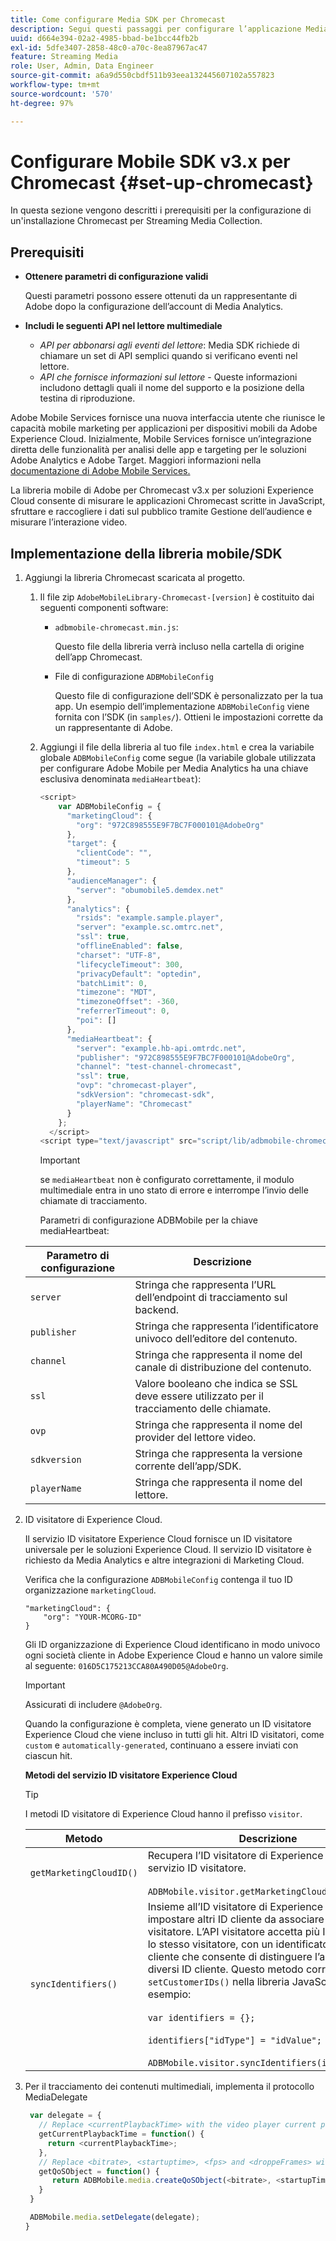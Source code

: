 ```yaml
---
title: Come configurare Media SDK per Chromecast
description: Segui questi passaggi per configurare l’applicazione Media SDK su Chromecast.
uuid: d664e394-02a2-4985-bbad-be1bcc44fb2b
exl-id: 5dfe3407-2858-48c0-a70c-8ea87967ac47
feature: Streaming Media
role: User, Admin, Data Engineer
source-git-commit: a6a9d550cbdf511b93eea132445607102a557823
workflow-type: tm+mt
source-wordcount: '570'
ht-degree: 97%

---
```


# Configurare Mobile SDK v3.x per Chromecast {#set-up-chromecast}

In questa sezione vengono descritti i prerequisiti per la configurazione di un&#39;installazione Chromecast per Streaming Media Collection.

## Prerequisiti

* **Ottenere parametri di configurazione validi**

  Questi parametri possono essere ottenuti da un rappresentante di Adobe dopo la configurazione dell’account di Media Analytics.
* **Includi le seguenti API nel lettore multimediale**

   * *API per abbonarsi agli eventi del lettore*: Media SDK richiede di chiamare un set di API semplici quando si verificano eventi nel lettore.
   * *API che fornisce informazioni sul lettore* - Queste informazioni includono dettagli quali il nome del supporto e la posizione della testina di riproduzione.

Adobe Mobile Services fornisce una nuova interfaccia utente che riunisce le capacità mobile marketing per applicazioni per dispositivi mobili da Adobe Experience Cloud. Inizialmente, Mobile Services fornisce un’integrazione diretta delle funzionalità per analisi delle app e targeting per le soluzioni Adobe Analytics e Adobe Target. Maggiori informazioni nella [documentazione di Adobe Mobile Services.](https://experienceleague.adobe.com/docs/mobile-services/using/home.html?lang=it)

La libreria mobile di Adobe per Chromecast v3.x per soluzioni Experience Cloud consente di misurare le applicazioni Chromecast scritte in JavaScript, sfruttare e raccogliere i dati sul pubblico tramite Gestione dell’audience e misurare l’interazione video.

## Implementazione della libreria mobile/SDK

1. Aggiungi la libreria Chromecast scaricata al progetto.

   1. Il file zip `AdobeMobileLibrary-Chromecast-[version]` è costituito dai seguenti componenti software:

      * `adbmobile-chromecast.min.js`:

        Questo file della libreria verrà incluso nella cartella di origine dell’app Chromecast.

      * File di configurazione `ADBMobileConfig`

        Questo file di configurazione dell’SDK è personalizzato per la tua app. Un esempio dell’implementazione `ADBMobileConfig` viene fornita con l’SDK (in `samples/`). Ottieni le impostazioni corrette da un rappresentante di Adobe.

   1. Aggiungi il file della libreria al tuo file `index.html` e crea la variabile globale `ADBMobileConfig` come segue (la variabile globale utilizzata per configurare Adobe Mobile per Media Analytics ha una chiave esclusiva denominata `mediaHeartbeat`):

      ```js
      <script>
          var ADBMobileConfig = {
            "marketingCloud": {
              "org": "972C898555E9F7BC7F000101@AdobeOrg"
            },
            "target": {
              "clientCode": "",
              "timeout": 5
            },
            "audienceManager": {
              "server": "obumobile5.demdex.net"
            },
            "analytics": {
              "rsids": "example.sample.player",
              "server": "example.sc.omtrc.net",
              "ssl": true,
              "offlineEnabled": false,
              "charset": "UTF-8",
              "lifecycleTimeout": 300,
              "privacyDefault": "optedin",
              "batchLimit": 0,
              "timezone": "MDT",
              "timezoneOffset": -360,
              "referrerTimeout": 0,
              "poi": []
            },
            "mediaHeartbeat": {
              "server": "example.hb-api.omtrdc.net",
              "publisher": "972C898555E9F7BC7F000101@AdobeOrg",
              "channel": "test-channel-chromecast",
              "ssl": true,
              "ovp": "chromecast-player",
              "sdkVersion": "chromecast-sdk",
              "playerName": "Chromecast"
            }
          };
        </script>
      <script type="text/javascript" src="script/lib/adbmobile-chromecast.min.js"></script>
      ```

      >[!IMPORTANT]
      >
      >se `mediaHeartbeat` non è configurato correttamente, il modulo multimediale entra in uno stato di errore e interrompe l’invio delle chiamate di tracciamento.

      Parametri di configurazione ADBMobile per la chiave mediaHeartbeat:

   | Parametro di configurazione | Descrizione     |
   | --- | --- |
   | `server` | Stringa che rappresenta l’URL dell’endpoint di tracciamento sul backend. |
   | `publisher` | Stringa che rappresenta l’identificatore univoco dell’editore del contenuto. |
   | `channel` | Stringa che rappresenta il nome del canale di distribuzione del contenuto. |
   | `ssl` | Valore booleano che indica se SSL deve essere utilizzato per il tracciamento delle chiamate. |
   | `ovp` | Stringa che rappresenta il nome del provider del lettore video. |
   | `sdkversion` | Stringa che rappresenta la versione corrente dell’app/SDK. |
   | `playerName` | Stringa che rappresenta il nome del lettore. |


1. ID visitatore di Experience Cloud.

   Il servizio ID visitatore Experience Cloud fornisce un ID visitatore universale per le soluzioni Experience Cloud. Il servizio ID visitatore è richiesto da Media Analytics e altre integrazioni di Marketing Cloud.

   Verifica che la configurazione `ADBMobileConfig` contenga il tuo ID organizzazione `marketingCloud`.

   ```
   "marketingCloud": {
       "org": "YOUR-MCORG-ID"
   }
   ```

   Gli ID organizzazione di Experience Cloud identificano in modo univoco ogni società cliente in Adobe Experience Cloud e hanno un valore simile al seguente: `016D5C175213CCA80A490D05@AdobeOrg`.

   >[!IMPORTANT]
   >
   >Assicurati di includere `@AdobeOrg`.

   Quando la configurazione è completa, viene generato un ID visitatore Experience Cloud che viene incluso in tutti gli hit. Altri ID visitatori, come `custom` e `automatically-generated`, continuano a essere inviati con ciascun hit.

   **Metodi del servizio ID visitatore Experience Cloud**

   >[!TIP]
   >
   >I metodi ID visitatore di Experience Cloud hanno il prefisso `visitor`.

   | Metodo | Descrizione |
   | --- | --- |
   | `getMarketingCloudID()` | Recupera l’ID visitatore di Experience Cloud dal servizio ID visitatore. <br/><br/>`ADBMobile.visitor.getMarketingCloudID();` |
   | `syncIdentifiers()` | Insieme all’ID visitatore di Experience Cloud, puoi impostare altri ID cliente da associare a ogni visitatore. L’API visitatore accetta più ID cliente per lo stesso visitatore, con un identificatore del tipo di cliente che consente di distinguere l’ambito dei diversi ID cliente. Questo metodo corrisponde a `setCustomerIDs()` nella libreria JavaScript.  Ad esempio: <br/><br/>`var identifiers = {};` <br/><br/>`identifiers["idType"] = "idValue";` <br/><br/>`ADBMobile.visitor.syncIdentifiers(identifiers);` |

1. Per il tracciamento dei contenuti multimediali, implementa il protocollo MediaDelegate

   ```js
    var delegate = {
      // Replace <currentPlaybackTime> with the video player current playback time
      getCurrentPlaybackTime = function() {
        return <currentPlaybackTime>;
      },
      // Replace <bitrate>, <startuptime>, <fps> and <droppeFrames> with the current playback QoS values.
      getQoSObject = function() {
         return ADBMobile.media.createQoSObject(<bitrate>, <startupTime>, <fps>, <droppedFrames>);
      }
    }
   
    ADBMobile.media.setDelegate(delegate);
   }
   ```

<!--   **Postbacks -** For more information about configuring postbacks, see [Configure Postbacks.](https://experienceleague.adobe.com/docs/mobile-services/using/manage-app-settings-ug/configuring-app/signals.html) -->
